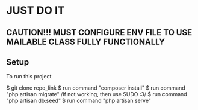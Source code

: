 # JUST DO IT
## CAUTION!!! MUST CONFIGURE ENV FILE TO USE MAILABLE CLASS FULLY FUNCTIONALLY

## Setup
To run this project

$ git clone repo_link
$ run command "composer install"
$ run command "php artisan migrate" /If not working, then use SUDO :3/
$ run command "php artisan db:seed"
$ run command "php artisan serve"
